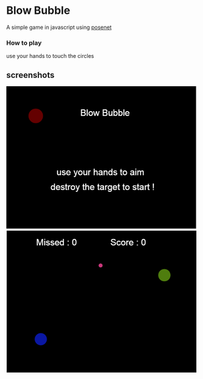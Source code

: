# Blow Bubble
A simple game in javascript using [posenet](https://github.com/tensorflow/tfjs-models/tree/master/posenet)

### How to play
use your hands to touch the circles

## screenshots
![Home Screen](https://github.com/Rami-Majdoub/Blow-Bubble/blob/master/screenshots/home.PNG)
![Game Screen](https://github.com/Rami-Majdoub/Blow-Bubble/blob/master/screenshots/game.PNG)
